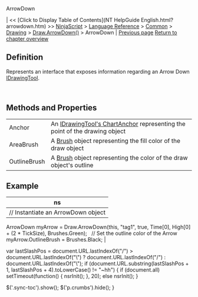 ﻿










 


ArrowDown







| &lt;&lt; [Click to Display Table of Contents](NT HelpGuide English.html?arrowdown.htm) &gt;&gt;
 [NinjaScript](ninjascript.htm) &gt; [Language Reference](language_reference_wip.htm) &gt; [Common](common.htm) &gt; [Drawing](drawing.htm) &gt; [Draw.ArrowDown()](draw_arrowdown.htm) &gt;
ArrowDown | [Previous page](draw_arrowdown.htm)
[Return to chapter overview](draw_arrowdown.htm)










Definition
----------


Represents an interface that exposes information regarding an Arrow Down [IDrawingTool](idrawingtool.htm).


 


Methods and Properties
----------------------




|  |  |
| --- | --- |
| Anchor | An [IDrawingTool's ChartAnchor](idrawingtool.htm#chartanchor) representing the point of the drawing object |
| AreaBrush | A [Brush](http://msdn.microsoft.com/en-us/library/system.windows.media.brush(v=vs.110).aspx) object representing the fill color of the draw object |
| OutlineBrush | A [Brush](http://msdn.microsoft.com/en-us/library/system.windows.media.brush(v=vs.110).aspx) object representing the color of the draw object's outline |





Example
-------




| ns |
| --- |
| // Instantiate an ArrowDown object
ArrowDown myArrow = Draw.ArrowDown(this, "tag1", true, Time[0], High[0] + (2 * TickSize), Brushes.Green);
 
// Set the outline color of the Arrow
myArrow.OutlineBrush = Brushes.Black; |






 
 var lastSlashPos = document.URL.lastIndexOf("/") &gt; document.URL.lastIndexOf("\\") ? document.URL.lastIndexOf("/") : document.URL.lastIndexOf("\\");
 if (document.URL.substring(lastSlashPos + 1, lastSlashPos + 4).toLowerCase() != "~hh") {
 if (document.all) setTimeout(function() {
 nsrInit();
 }, 20);
 else nsrInit();
 }
 
 
 $('.sync-toc').show();
 $('p.crumbs').hide();
 }
 
 
 



